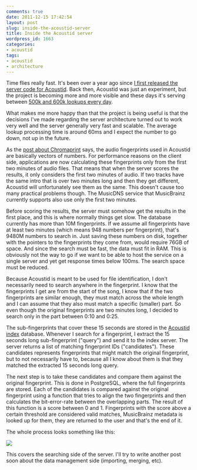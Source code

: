 ```yaml
---
comments: true
date: 2011-12-15 17:42:54
layout: post
slug: inside-the-acoustid-server
title: Inside the Acoustid server
wordpress_id: 1663
categories:
- acoustid
tags:
- acoustid
- architecture
---
```


Time flies really fast. It's been over a year ago since [I first released the server code for Acoustid](http://oxygene.sk/lukas/2010/08/acoustid/). Back then, Acoustid was just an experiment, but the project is becoming more and more visible and these days it's serving between [500k and 600k lookups every day](http://acoustid.org/stats).

What makes me more happy than that the project is being useful is that the decisions I've made regarding the server architecture turned out to work very well and the server generally very fast and scalable. The average lookup processing time is around 60ms and I expect the number to go down, not up in the future.

As the [post about Chromaprint](http://oxygene.sk/lukas/2011/01/how-does-chromaprint-work/) says, the audio fingerprints used in Acoustid are basically vectors of numbers. For performance reasons on the client side, applications are now calculating these fingerprints only from the first two minutes of audio files. That means that when the server scores the results, it only considers the first two minutes of audio. If two tracks have the same intro that is over two minutes long and then they get different, Acoustid will unfortunately see them as the same. This doesn't cause too many practical problems though. The MusicDNS service that MusicBrainz currently supports also use only the first two minutes.

Before scoring the results, the server must somehow get the results in the first place, and this is where normally things get slow. The database currently has more than 10M fingerprints. If we assume all fingerprints have at least two minutes (which means 948 numbers per fingerprint), that's 9480M numbers to search in. Just saving these numbers on disk, together with the pointers to the fingerprints they come from, would require 76GB of space. And since the search must be fast, the data must fit in RAM. This is obviously not the way to go if we want to be able to host the service on a single server and yet get response times below 100ms. The search space must be reduced.

Because Acoustid is meant to be used for file identification, I don't necessarily need to search anywhere in the fingerprint. I know that the fingerprints I get are from the start of the song, I know that if the two fingerprints are similar enough, they must match across the whole length and I can assume that they also must match a specific (smaller) part. So even though the original fingerprints are two minutes long, I decided to search only in the part between 0:10 and 0:25.

The sub-fingerprints that cover these 15 seconds are stored in the [Acoustid index](https://github.com/lalinsky/acoustid-index) database. Whenever I search for a fingerprint, I extract the 15 seconds long sub-fingerprint ("query") and send it to the index server. The server returns a list of matching fingerprint IDs ("candidates"). These candidates represents fingerprints that might match the original fingerprint, but to not necessarily have to, because all I know about them is that they matched the extracted 15 seconds long query.

The next step is to take these candidates and compare them against the original fingerprint. This is done in PostgreSQL, where the full fingerprints are stored. Each of the candidates is compared against the original fingerprint using a function that tries to align the two fingerprints and then calculates the bit-error-rate between the overlapping parts. The result of this function is a score between 0 and 1. Fingerprints with the score above a certain threshold are considered valid matches, MusicBrainz metadata is looked up for them, they are returned to the user and that's the end of it.

The whole process looks something like this:

[![](http://oxygene.sk/lukas/blog/wp-content/uploads/arch.png)](http://oxygene.sk/lukas/blog/wp-content/uploads/arch.png)

This covers the searching side of the server. I'll try to write another post soon about the data management side (importing, merging, etc).
